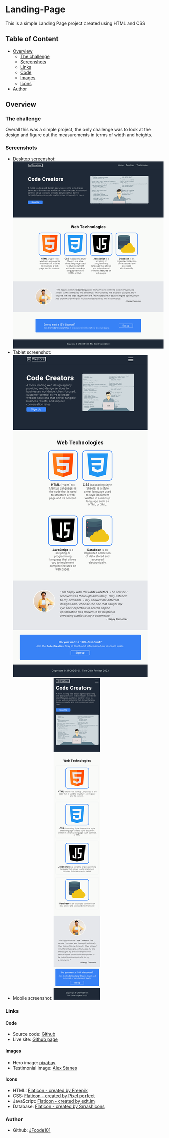 # Landing-Page

This is a simple Landing Page project created using HTML and CSS

## Table of Content

- [Overview](#overview)
  - [The challenge](#the-challenge)
  - [Screenshots](#screenshots)
  - [Links](#links)
   - [Code](#code)
   - [Images](#images)
   - [Icons](#icons)
- [Author](#author)

## Overview

### The challenge

Overall this was a simple project, the only challenge was to look at the design and figure out the measurements in terms of width and heights.


### Screenshots

- Desktop screenshot: ![](./images/desktop.png)
- Tablet screenshot: ![](./images/tablet.png)
- Mobile screenshot: ![](./images/mobile.png)

### Links

#### Code

- Source code: [Github](https://github.com/jfcode101/Landing-Page)
- Live site: [Github page](https://jfcode101.github.io/Landing-Page/index.html)

#### Images

- Hero image: [pixabay](https://pixabay.com/vectors/programmer-programming-code-work-1653351/)
- Testimonial image: [Alex Stanes](https://unsplash.com/photos/PK_t0Lrh7MM)

#### Icons

- HTML: [Flaticon - created by Freepik](https://www.flaticon.com/free-icons/html)
- CSS: [Flaticon - created by Pixel perfect](https://www.flaticon.com/free-icons/css)
- JavaScript: [Flaticon - created by edt.im](https://www.flaticon.com/free-icons/javascript)
- Database: [Flaticon - created by Smashicons](https://www.flaticon.com/free-icons/database)


### Author

- Github: [JFcode101](https://github.com/jfcode101/)
